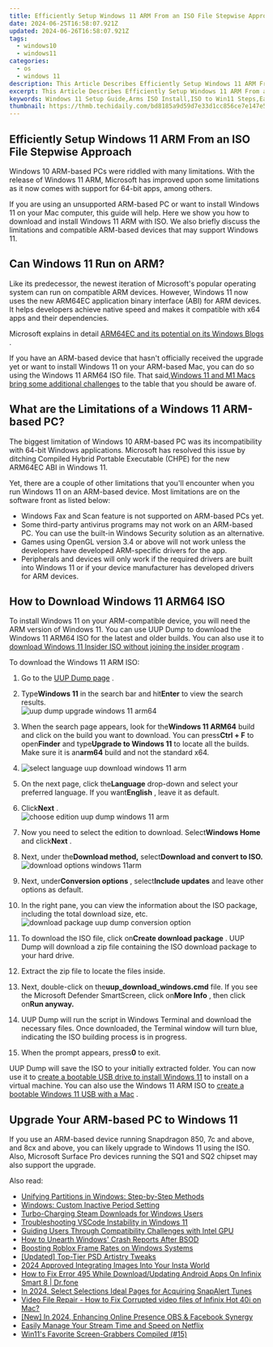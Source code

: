 ```yaml
---
title: Efficiently Setup Windows 11 ARM From an ISO File Stepwise Approach
date: 2024-06-25T16:58:07.921Z
updated: 2024-06-26T16:58:07.921Z
tags:
  - windows10
  - windows11
categories:
  - os
  - windows 11
description: This Article Describes Efficiently Setup Windows 11 ARM From an ISO File Stepwise Approach
excerpt: This Article Describes Efficiently Setup Windows 11 ARM From an ISO File Stepwise Approach
keywords: Windows 11 Setup Guide,Arms ISO Install,ISO to Win11 Steps,Easy Win11 ARM,Win11 Arm ISO Instructions,Stepwise ARM Win11 Prep,Windows 11 ARM Setup
thumbnail: https://thmb.techidaily.com/bd8185a9d59d7e33d1cc856ce7e147e5a0c37bc7679792239ca349164c0b304f.jpg
---
```


## Efficiently Setup Windows 11 ARM From an ISO File Stepwise Approach

 Windows 10 ARM-based PCs were riddled with many limitations. With the release of Windows 11 ARM, Microsoft has improved upon some limitations as it now comes with support for 64-bit apps, among others.

 If you are using an unsupported ARM-based PC or want to install Windows 11 on your Mac computer, this guide will help. Here we show you how to download and install Windows 11 ARM with ISO. We also briefly discuss the limitations and compatible ARM-based devices that may support Windows 11.

## Can Windows 11 Run on ARM?

 Like its predecessor, the newest iteration of Microsoft's popular operating system can run on compatible ARM devices. However, Windows 11 now uses the new ARM64EC application binary interface (ABI) for ARM devices. It helps developers achieve native speed and makes it compatible with x64 apps and their dependencies.

 Microsoft explains in detail [ARM64EC and its potential on its Windows Blogs](https://blogs.windows.com/windowsdeveloper/2021/06/28/announcing-arm64ec-building-native-and-interoperable-apps-for-windows-11-on-arm/) .

 If you have an ARM-based device that hasn't officially received the upgrade yet or want to install Windows 11 on your ARM-based Mac, you can do so using the Windows 11 ARM64 ISO file. That said,[Windows 11 and M1 Macs bring some additional challenges](https://www.makeuseof.com/will-windows-11-work-on-mac/) to the table that you should be aware of.

## What are the Limitations of a Windows 11 ARM-based PC?

 The biggest limitation of Windows 10 ARM-based PC was its incompatibility with 64-bit Windows applications. Microsoft has resolved this issue by ditching Compiled Hybrid Portable Executable (CHPE) for the new ARM64EC ABI in Windows 11.

 Yet, there are a couple of other limitations that you'll encounter when you run Windows 11 on an ARM-based device. Most limitations are on the software front as listed below:

* Windows Fax and Scan feature is not supported on ARM-based PCs yet.
* Some third-party antivirus programs may not work on an ARM-based PC. You can use the built-in Windows Security solution as an alternative.
* Games using OpenGL version 3.4 or above will not work unless the developers have developed ARM-specific drivers for the app.
* Peripherals and devices will only work if the required drivers are built into Windows 11 or if your device manufacturer has developed drivers for ARM devices.

## How to Download Windows 11 ARM64 ISO

 To install Windows 11 on your ARM-compatible device, you will need the ARM version of Windows 11\. You can use UUP Dump to download the Windows 11 ARM64 ISO for the latest and older builds. You can also use it to [download Windows 11 Insider ISO without joining the insider program](https://www.makeuseof.com/windows-11-download-insider-iso-without-insider-program/) .

To download the Windows 11 ARM ISO:

1. Go to the [UUP Dump page](https://uupdump.net/) .
2. Type**Windows 11** in the search bar and hit**Enter** to view the search results.  
![uup dump upgrade windows 11 arm64](https://static1.makeuseofimages.com/wordpress/wp-content/uploads/2022/05/uup-dump-upgrade-windows-11-arm64.jpg)
3. When the search page appears, look for the**Windows 11 ARM64** build and click on the build you want to download. You can press**Ctrl + F** to open**Finder** and type**Upgrade to Windows 11** to locate all the builds. Make sure it is an**arm64** build and not the standard x64.
4. ![select language uup download windows 11 arm](https://static1.makeuseofimages.com/wordpress/wp-content/uploads/2022/05/select-language-uup-download-windows-11-arm-.jpg)
5. On the next page, click the**Language** drop-down and select your preferred language. If you want**English** , leave it as default.

1. Click**Next** .  
![choose edition uup dump windows 11 arm](https://static1.makeuseofimages.com/wordpress/wp-content/uploads/2022/05/choose-edition-uup-dump-windows-11-arm.jpg)
2. Now you need to select the edition to download. Select**Windows Home** and click**Next** .
3. Next, under the**Download method,** select**Download and convert to ISO.**  
![download options windows 11arm](https://static1.makeuseofimages.com/wordpress/wp-content/uploads/2022/05/download-options-windows-11arm.jpg)
4. Next, under**Conversion options** , select**Include updates** and leave other options as default.
5. In the right pane, you can view the information about the ISO package, including the total download size, etc.  
![download package uup dump conversion option](https://static1.makeuseofimages.com/wordpress/wp-content/uploads/2022/05/download-package-uup-dump-conversion-option.jpg)

1. To download the ISO file, click on**Create download package** . UUP Dump will download a zip file containing the ISO download package to your hard drive.
2. Extract the zip file to locate the files inside.
3. Next, double-click on the**uup\_download\_windows.cmd** file. If you see the Microsoft Defender SmartScreen, click on**More Info** , then click on**Run anyway.**
4. UUP Dump will run the script in Windows Terminal and download the necessary files. Once downloaded, the Terminal window will turn blue, indicating the ISO building process is in progress.
5. When the prompt appears, press**0** to exit.

 UUP Dump will save the ISO to your initially extracted folder. You can now use it to [create a bootable USB drive to install Windows 11](https://www.makeuseof.com/windows-11-create-bootable-usb-drive/) to install on a virtual machine. You can also use the Windows 11 ARM ISO to [create a bootable Windows 11 USB with a Mac](https://www.makeuseof.com/how-to-make-a-bootable-windows-11-usb-on-mac/) .

## Upgrade Your ARM-based PC to Windows 11

 If you use an ARM-based device running Snapdragon 850, 7c and above, and 8cx and above, you can likely upgrade to Windows 11 using the ISO. Also, Microsoft Surface Pro devices running the SQ1 and SQ2 chipset may also support the upgrade.

<ins class="adsbygoogle"
     style="display:block"
     data-ad-format="autorelaxed"
     data-ad-client="ca-pub-7571918770474297"
     data-ad-slot="1223367746"></ins>



<ins class="adsbygoogle"
     style="display:block"
     data-ad-client="ca-pub-7571918770474297"
     data-ad-slot="8358498916"
     data-ad-format="auto"
     data-full-width-responsive="true"></ins>

<span class="atpl-alsoreadstyle">Also read:</span>
<div><ul>
<li><a href="https://win11-tips.techidaily.com/unifying-partitions-in-windows-step-by-step-methods/"><u>Unifying Partitions in Windows: Step-by-Step Methods</u></a></li>
<li><a href="https://win11-tips.techidaily.com/windows-custom-inactive-period-setting/"><u>Windows: Custom Inactive Period Setting</u></a></li>
<li><a href="https://win11-tips.techidaily.com/turbo-charging-steam-downloads-for-windows-users/"><u>Turbo-Charging Steam Downloads for Windows Users</u></a></li>
<li><a href="https://win11-tips.techidaily.com/troubleshooting-vscode-instability-in-windows-11/"><u>Troubleshooting VSCode Instability in Windows 11</u></a></li>
<li><a href="https://win11-tips.techidaily.com/guiding-users-through-compatibility-challenges-with-intel-gpu/"><u>Guiding Users Through Compatibility Challenges with Intel GPU</u></a></li>
<li><a href="https://win11-tips.techidaily.com/how-to-unearth-windows-crash-reports-after-bsod/"><u>How to Unearth Windows' Crash Reports After BSOD</u></a></li>
<li><a href="https://win11-tips.techidaily.com/boosting-roblox-frame-rates-on-windows-systems/"><u>Boosting Roblox Frame Rates on Windows Systems</u></a></li>
<li><a href="https://some-approaches.techidaily.com/updated-top-tier-psd-artistry-tweaks/"><u>[Updated] Top-Tier PSD Artistry Tweaks</u></a></li>
<li><a href="https://extra-skills.techidaily.com/2024-approved-integrating-images-into-your-insta-world/"><u>2024 Approved  Integrating Images Into Your Insta World</u></a></li>
<li><a href="https://change-location.techidaily.com/how-to-fix-error-495-while-downloadupdating-android-apps-on-infinix-smart-8-drfone-by-drfone-fix-android-problems-fix-android-problems/"><u>How to Fix Error 495 While Download/Updating Android Apps On Infinix Smart 8 | Dr.fone</u></a></li>
<li><a href="https://fox-access.techidaily.com/in-2024-select-selections-ideal-pages-for-acquiring-snapalert-tunes/"><u>In 2024, Select Selections  Ideal Pages for Acquiring SnapAlert Tunes</u></a></li>
<li><a href="https://techidaily.com/video-file-repair-how-to-fix-corrupted-video-files-of-infinix-hot-40i-on-mac-by-stellar-video-repair-mobile-video-repair/"><u>Video File Repair - How to Fix Corrupted video files of Infinix Hot 40i on Mac?</u></a></li>
<li><a href="https://remote-screen-capture.techidaily.com/new-in-2024-enhancing-online-presence-obs-and-facebook-synergy/"><u>[New] In 2024, Enhancing Online Presence  OBS & Facebook Synergy</u></a></li>
<li><a href="https://extra-resources.techidaily.com/easily-manage-your-stream-time-and-speed-on-netflix/"><u>Easily Manage Your Stream Time and Speed on Netflix</u></a></li>
<li><a href="https://screen-video-capture.techidaily.com/win11s-favorite-screen-grabbers-compiled-15/"><u>Win11's Favorite Screen-Grabbers Compiled (#15)</u></a></li>
</ul></div>
